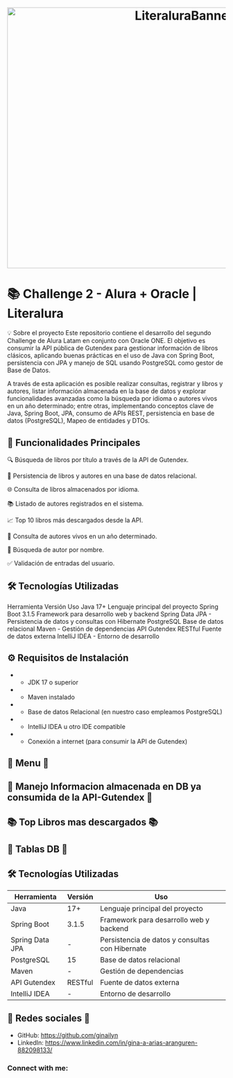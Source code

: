 <div align="center">
  <h1 align="center">
    <img width="800" height="600" alt="LiteraluraBanner" src="https://github.com/user-attachments/assets/d83410df-935f-4a4b-a283-51af8b2ef45a" />

  </h1>
</div>


# 📚 Challenge 2 - Alura + Oracle | Literalura
💡 Sobre el proyecto
Este repositorio contiene el desarrollo del segundo Challenge de Alura Latam en conjunto con Oracle ONE. El objetivo es consumir la API pública de Gutendex para gestionar información de libros clásicos, aplicando buenas prácticas en el uso de Java con Spring Boot, persistencia con JPA y manejo de SQL usando PostgreSQL como gestor de Base de Datos.

A través de esta aplicación es posible realizar consultas, registrar y libros y autores, listar información almacenada en la base de datos y explorar funcionalidades avanzadas como la búsqueda por idioma o autores vivos en un año determinado; entre otras,  implementando conceptos clave de Java, Spring Boot, JPA, consumo de APIs REST, persistencia en base de datos (PostgreSQL), Mapeo de entidades y DTOs.



## 🎯 Funcionalidades Principales

🔍 Búsqueda de libros por título a través de la API de Gutendex.

📝 Persistencia de libros y autores en una base de datos relacional.

🌐 Consulta de libros almacenados por idioma.

📚 Listado de autores registrados en el sistema.

📈 Top 10 libros más descargados desde la API.

🎂 Consulta de autores vivos en un año determinado.

🔎 Búsqueda de autor por nombre.

✅ Validación de entradas del usuario.


## 🛠️ Tecnologías Utilizadas
Herramienta	Versión	Uso
Java	17+	Lenguaje principal del proyecto
Spring Boot	3.1.5	Framework para desarrollo web y backend
Spring Data JPA	-	Persistencia de datos y consultas con Hibernate
PostgreSQL		Base de datos relacional
Maven	-	Gestión de dependencias
API Gutendex	RESTful	Fuente de datos externa
IntelliJ IDEA	-	Entorno de desarrollo

## ⚙️ Requisitos de Instalación

- * JDK 17 o superior

- * Maven instalado

- * Base de datos Relacional (en nuestro caso empleamos PostgreSQL)

- * IntelliJ IDEA u otro IDE compatible

- * Conexión a internet (para consumir la API de Gutendex)


## 🌟 Menu 🌟



## 🌟 Manejo Informacion almacenada en DB ya consumida de la API-Gutendex 🌟



##  📚 Top Libros mas descargados 📚 


## 📝 Tablas DB 📝



## 🛠️ Tecnologías Utilizadas

| Herramienta     | Versión | Uso                                             |
| --------------- | ------- | ----------------------------------------------- |
| Java            | 17+     | Lenguaje principal del proyecto                 |
| Spring Boot     | 3.1.5   | Framework para desarrollo web y backend         |
| Spring Data JPA | -       | Persistencia de datos y consultas con Hibernate |
| PostgreSQL      | 15      | Base de datos relacional                        |
| Maven           | -       | Gestión de dependencias                         |
| API Gutendex    | RESTful | Fuente de datos externa                         |
| IntelliJ IDEA   | -       | Entorno de desarrollo                           |



## 🤝 Redes sociales 🤝

-  GitHub: https://github.com/ginailyn
-  LinkedIn: https://www.linkedin.com/in/gina-a-arias-aranguren-882098133/

<h3 align="left">Connect with me:</h3>
